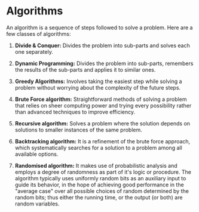 # Algorithms

An algorithm is a sequence of steps followed to solve a problem.
Here are a few classes of algorithms:

1. **Divide & Conquer:** Divides the problem into sub-parts and solves each one separately.

2. **Dynamic Programming:** Divides the problem into sub-parts, remembers the results of the sub-parts and applies it to similar ones.

3. **Greedy Algorithms:** Involves taking the easiest step while solving a problem without worrying about the complexity of the future steps. 
   
4. ****Brute** Force algorithm:** Straightforward methods of solving a problem that relies on sheer computing power and trying every possibility rather than advanced techniques to improve efficiency. 

5. **Recursive algorithm:** Solves a problem where the solution depends on solutions to smaller instances of the same problem. 

6. **Backtracking algorithm:** It is a refinement of the brute force approach, which systematically searches for a solution to a problem among all available options. 

7. **Randomised algorithm:** It makes use of probabilistic analysis and employs a degree of randomness as part of it's logic or procedure. The algorithm typically uses uniformly random bits as an auxiliary input to guide its behavior, in the hope of achieving good performance in the "average case" over all possible choices of random determined by the random bits; thus either the running time, or the output (or both) are random variables. 
